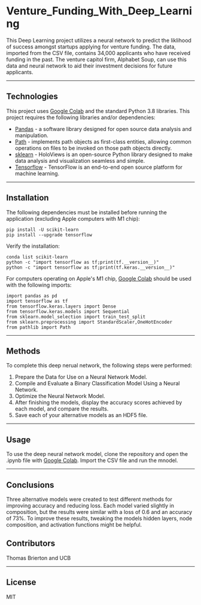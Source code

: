 # Venture_Funding_With_Deep_Learning

This Deep Learning project utilizes a neural network to predict the liklihood of success amongst startups applying for venture funding. The data, imported from the CSV file, contains 34,000 applicants who have received funding in the past. The venture capitol firm, Alphabet Soup, can use this data and neural network to aid their investment decisions for future applicants. 

---

## Technologies

This project uses [Google Colab](https://colab.research.google.com/?utm_source=scs-index) and the standard Python 3.8 libraries. This project requires the following libraries and/or dependencies:

- [Pandas](https://pandas.pydata.org/) - a software library designed for open source data analysis and manipulation.
- [Path](https://pypi.org/project/path/) - implements path objects as first-class entities, allowing common operations on files to be invoked on those path objects directly.
- [sklearn](https://scikit-learn.org/stable/) - HoloViews is an open-source Python library designed to make data analysis and visualization seamless and simple.
- [Tensorflow](https://www.tensorflow.org/) - TensorFlow is an end-to-end open source platform for machine learning.

---

## Installation

The following dependencies must be installed before running the application (excluding Apple computers with M1 chip):
```
pip install -U scikit-learn
pip install --upgrade tensorflow
```
Verify the installation:
```
conda list scikit-learn
python -c "import tensorflow as tf;print(tf.__version__)"
python -c "import tensorflow as tf;print(tf.keras.__version__)"
```
For computers operating on Apple's M1 chip, [Google Colab](https://colab.research.google.com/?utm_source=scs-inde) should be used with the following imports:
```
import pandas as pd
import tensorflow as tf
from tensorflow.keras.layers import Dense
from tensorflow.keras.models import Sequential
from sklearn.model_selection import train_test_split
from sklearn.preprocessing import StandardScaler,OneHotEncoder
from pathlib import Path
```
---

## Methods

To complete this deep nerual network, the following steps were performed:

1. Prepare the Data for Use on a Neural Network Model.
2. Compile and Evaluate a Binary Classification Model Using a Neural Network.
3. Optimize the Neural Network Model.
4. After finishing the models, display the accuracy scores achieved by each model, and compare the results.
5. Save each of your alternative models as an HDF5 file.

---

## Usage

To use the deep neural network model, clone the repository and open the .ipynb file with [Google Colab](https://colab.research.google.com/?utm_source=scs-inde). Import the CSV file and run the mnodel. 

---

## Conclusions

Three alternative models were created to test different methods for improving accuracy and reducing loss. Each model varied slightly in composition, but the results were similar with a loss of 0.6 and an accuracy of 73%. To improve these results, tweaking the models hidden layers, node composition, and activation functions might be helpful. 

## Contributors 

Thomas Brierton and UCB

---

## License

MIT
